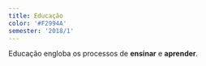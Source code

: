 ```yaml
---
title: Educação
color: '#F2994A'
semester: '2018/1'
---
```


Educação engloba os processos de **ensinar** e **aprender**.
